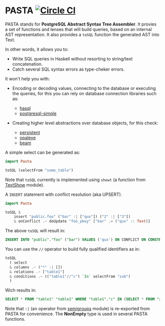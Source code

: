 # PASTA [![Circle CI](https://circleci.com/gh/diogob/pasta/tree/master.svg?style=svg)](https://circleci.com/gh/diogob/pasta/tree/master)

PASTA stands for **PostgreSQL Abstract Syntax Tree Assembler**.
It provies a set of functions and lenses that will build queries, based on an internal AST representation.
It also provides a `toSQL` function the generated AST into Text.

In other words, it allows you to:

 * Write SQL queries in Haskell without resorting to string/text concatenation.
 * Catch several SQL syntax errors as type-cheker errors.
 
It won't help you with:

 * Encoding or decoding values, connecting to the database or executing the queries, for this you can rely on database connection libraries such as:
   * [hasql](https://github.com/nikita-volkov/hasql)
   * [postgresql-simple](https://github.com/lpsmith/postgresql-simple)
   
 * Creating higher level abstractions over database objects, for this check:
   * [persistent](https://github.com/yesodweb/persistent)
   * [opaleye](https://github.com/tomjaguarpaw/haskell-opaleye)
   * [beam](https://github.com/tathougies/beam)

A simple select can be generated as:
```haskell
import Pasta

toSQL (selectFrom "some_table")
```

Note that `toSQL` currently is implemented using `showt` (a function from [TextShow](http://hackage.haskell.org/package/text-show) module).

A ```INSERT``` statement with conflict resolution (aka UPSERT).
```haskell
import Pasta

toSQL $
    insert "public.foo" ("bar" :| ["qux"]) ("2" :| ["3"])
    & onConflict .~ doUpdate "foo_pkey" ["bar" .= ("qux" :: Text)]
```

The above `toSQL` will result in:
```sql
INSERT INTO "public"."foo" ("bar") VALUES ('qux') ON CONFLICT ON CONSTRAINT "pkey" DO UPDATE SET "bar" = 'qux' WHERE true
```

You can use the `//` operator to build fully qualified identifiers as in:

```haskell
toSQL
  ( select 
  & columns .~ ("*" :| []) 
  & relations .~ ["table1"] 
  & conditions .~ (("table1"//"c") `In` selectFrom "sub")
  )
```

Wich results in:
```sql
SELECT * FROM "table1" "table1" WHERE "table1"."c" IN (SELECT * FROM "sub" "sub" WHERE true)
```

Note that `:|` (an operator from [semigroups](http://hackage.haskell.org/package/semigroups) module) is re-exported from PASTA for convenience. The **NonEmpty** type is used in several PASTA functions.

